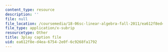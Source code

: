 ```yaml
---
content_type: resource
description: ''
file: null
file_location: /coursemedia/18-06sc-linear-algebra-fall-2011/ea612f8ed4ea67542e0f6c9268fa1792_0MtwqhIwdrI.srt
file_type: application/x-subrip
resourcetype: Other
title: 3play caption file
uid: ea612f8e-d4ea-6754-2e0f-6c9268fa1792
---
```

